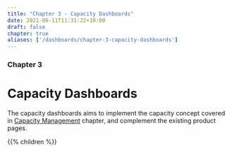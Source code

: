 ```yaml
---
title: "Chapter 3 - Capacity Dashboards"
date: 2021-06-11T11:31:22+10:00
draft: false
chapter: true
aliases: ['/dashboards/chapter-3-capacity-dashboards']
---
```


### Chapter 3

# Capacity Dashboards

The capacity dashboards aims to implement the capacity concept covered in [Capacity Management](/operations-management/chapter-3-capacity-management/) chapter, and complement the existing product pages.

{{% children %}}
